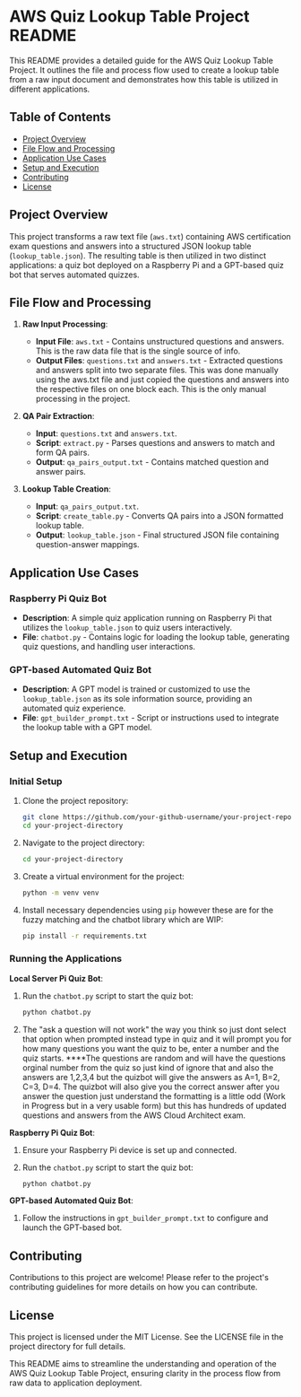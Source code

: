# AWS Quiz Lookup Table Project README

This README provides a detailed guide for the AWS Quiz Lookup Table Project. It outlines the file and process flow used to create a lookup table from a raw input document and demonstrates how this table is utilized in different applications.

## Table of Contents

- [Project Overview](#project-overview)
- [File Flow and Processing](#file-flow-and-processing)
- [Application Use Cases](#application-use-cases)
- [Setup and Execution](#setup-and-execution)
- [Contributing](#contributing)
- [License](#license)

## Project Overview

This project transforms a raw text file (`aws.txt`) containing AWS certification exam questions and answers into a structured JSON lookup table (`lookup_table.json`). The resulting table is then utilized in two distinct applications: a quiz bot deployed on a Raspberry Pi and a GPT-based quiz bot that serves automated quizzes.

## File Flow and Processing

1. **Raw Input Processing**:

   - **Input File**: `aws.txt` - Contains unstructured questions and answers. This is the raw data file that is the single source of info.
   - **Output Files**: `questions.txt` and `answers.txt` - Extracted questions and answers split into two separate files. This was done manually using the aws.txt file and just copied the questions and answers into the respective files on one block each. This is the only manual processing in the project.

2. **QA Pair Extraction**:

   - **Input**: `questions.txt` and `answers.txt`.
   - **Script**: `extract.py` - Parses questions and answers to match and form QA pairs.
   - **Output**: `qa_pairs_output.txt` - Contains matched question and answer pairs.

3. **Lookup Table Creation**:
   - **Input**: `qa_pairs_output.txt`.
   - **Script**: `create_table.py` - Converts QA pairs into a JSON formatted lookup table.
   - **Output**: `lookup_table.json` - Final structured JSON file containing question-answer mappings.

## Application Use Cases

### Raspberry Pi Quiz Bot

- **Description**: A simple quiz application running on Raspberry Pi that utilizes the `lookup_table.json` to quiz users interactively.
- **File**: `chatbot.py` - Contains logic for loading the lookup table, generating quiz questions, and handling user interactions.

### GPT-based Automated Quiz Bot

- **Description**: A GPT model is trained or customized to use the `lookup_table.json` as its sole information source, providing an automated quiz experience.
- **File**: `gpt_builder_prompt.txt` - Script or instructions used to integrate the lookup table with a GPT model.

## Setup and Execution

### Initial Setup

1. Clone the project repository:

   ```bash
   git clone https://github.com/your-github-username/your-project-repository.git
   cd your-project-directory
   ```

2. Navigate to the project directory:

   ```bash
   cd your-project-directory
   ```

3. Create a virtual environment for the project:

   ```bash
   python -m venv venv
   ```

4. Install necessary dependencies using `pip` however these are for the fuzzy matching and the chatbot library which are WIP:

   ```bash
   pip install -r requirements.txt
   ```

### Running the Applications

**Local Server Pi Quiz Bot**:

1. Run the `chatbot.py` script to start the quiz bot:

   ```bash
   python chatbot.py
   ```

2. The "ask a question will not work" the way you think so just dont select that option when prompted instead type in quiz and it will prompt you for how many questions you want the quiz to be, enter a number and the quiz starts. \*\*\*\*The questions are random and will have the questions orginal number from the quiz so just kind of ignore that and also the answers are 1,2,3,4 but the quizbot will give the answers as A=1, B=2, C=3, D=4. The quizbot will also give you the correct answer after you answer the question just understand the formatting is a little odd (Work in Progress but in a very usable form) but this has hundreds of updated questions and answers from the AWS Cloud Architect exam.

**Raspberry Pi Quiz Bot**:

1. Ensure your Raspberry Pi device is set up and connected.
2. Run the `chatbot.py` script to start the quiz bot:

   ```bash
   python chatbot.py
   ```

**GPT-based Automated Quiz Bot**:

1. Follow the instructions in `gpt_builder_prompt.txt` to configure and launch the GPT-based bot.

## Contributing

Contributions to this project are welcome! Please refer to the project's contributing guidelines for more details on how you can contribute.

## License

This project is licensed under the MIT License. See the LICENSE file in the project directory for full details.

This README aims to streamline the understanding and operation of the AWS Quiz Lookup Table Project, ensuring clarity in the process flow from raw data to application deployment.
